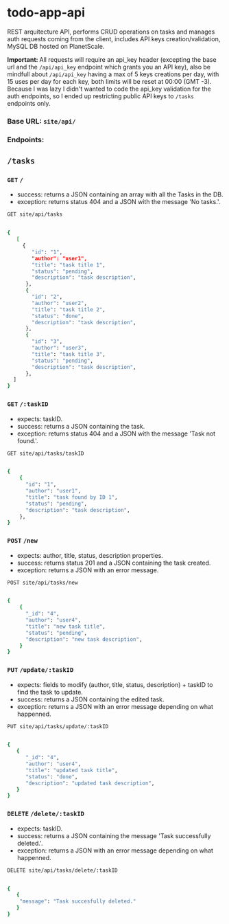 # todo-app-api
REST arquitecture API, performs CRUD operations on tasks and manages auth requests coming from the client, includes API keys creation/validation, MySQL DB hosted on PlanetScale.

<b> Important: </b> All requests will require an api_key header (excepting the base url and the `/api/api_key` endpoint which grants you an API key), also be mindfull about `/api/api_key` having a max of 5 keys creations per day, with 15 uses per day for each key, both limits will be reset at 00:00 (GMT -3). <br>
Because I was lazy I didn't wanted to code the api_key validation for the auth endpoints, so I ended up restricting public API keys to `/tasks` endpoints only.

### Base URL: `site/api/`
### Endpoints:
## `/tasks`

### `GET` `/`
 - success: returns a JSON containing an array with all the Tasks in the DB.
 - exception: returns status 404 and a JSON with the message 'No tasks.'.

``` bash
GET site/api/tasks


{
   [
     {
        "id": "1",
        "author": "user1",
        "title": "task title 1",
        "status": "pending",
        "description": "task description",
      },
      {
        "id": "2",
        "author": "user2",
        "title": "task title 2",
        "status": "done",
        "description": "task description",
      },
      {
        "id": "3",
        "author": "user3",
        "title": "task title 3",
        "status": "pending",
        "description": "task description",  
      },
  ]
}
```

### `GET` `/:taskID`
 - expects: taskID.
 - success: returns a JSON containing the task.
 - exception: returns status 404 and a JSON with the message 'Task not found.'.

``` bash
GET site/api/tasks/taskID


{
    {
      "id": "1",
      "author": "user1",
      "title": "task found by ID 1",
      "status": "pending",
      "description": "task description",
    },  
}
```

### `POST` `/new`
 - expects: author, title, status, description properties.
 - success:  returns status 201 and a JSON containing the task created.
 - exception: returns a JSON with an error message.

``` bash
POST site/api/tasks/new


{
    {
      "_id": "4",
      "author": "user4",
      "title": "new task title",
      "status": "pending",
      "description": "new task description",
    }
}
```
### `PUT` `/update/:taskID`
 - expects: fields to modify (author, title, status, description) + taskID to find the task to update.
 - success: returns a JSON containing the edited task.
 - exception: returns a JSON with an error message depending on what happenned.

``` bash
PUT site/api/tasks/update/:taskID


{
   {
      "_id": "4",
      "author": "user4",
      "title": "updated task title",
      "status": "done",
      "description": "updated task description",
   }
}
```

### `DELETE` `/delete/:taskID`
 - expects: taskID.
 - success: returns a JSON containing the message 'Task successfully deleted.'.
 - exception: returns a JSON with an error message depending on what happenned.

``` bash
DELETE site/api/tasks/delete/:taskID


{
   {
    "message": "Task succesfully deleted."
   }
}
```
